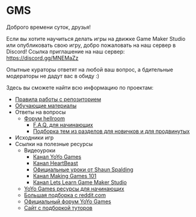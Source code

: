 # GMS
Доброго времени суток, друзья! 

Если вы хотите научиться делать игры на движке Game Maker Studio или опубликовать свою игру, добро пожаловать на наш сервер в Discord!
Ссылка приглашение на наш сервер: https://discord.gg/MNEMaZz

Опытные кураторы ответят на любой ваш вопрос, а бдительные модераторы не дадут вас в обиду :) 

Здесь вы сможете найти всю информацию по проектам:
* [Правила работы с репозиторием](https://github.com/WWWcool/GMS/wiki/%D0%A0%D0%B0%D0%B1%D0%BE%D1%82%D0%B0-%D1%81-%D1%80%D0%B5%D0%BF%D0%BE%D0%B7%D0%B8%D1%82%D0%BE%D1%80%D0%B8%D0%B5%D0%BC)
* [Обучающие материалы](https://github.com/WWWcool/GMS/wiki)
* Ответы на вопросы
  * [Форум hellroom](http://forum.hellroom.ru/index.php)
    * [F.A.Q. для начинающих](http://forum.hellroom.ru/index.php?topic=2035.0)
    * [Подборка тем из разделов для новичков и для продвинутых](http://forum.hellroom.ru/index.php?topic=14425.0)
* Исходники игр
* Ссылки на полезные ресурсы
  * Видеоуроки
    * [Канал YoYo Games](https://www.youtube.com/user/yoyogamesltd)
    * [Канал HeartBeast](https://www.youtube.com/user/uheartbeast)
    * [Официальные уроки от Shaun Spalding](https://www.youtube.com/channel/UCn7FE3Tx391g1tWPv-1tv7Q)
    * [Канал Making Games 101](https://www.youtube.com/channel/UCEHvTxm7M3EhrvFB5-_-veQ)
    * [Канал Lets Learn Game Maker Studio](https://www.youtube.com/user/letslearngamemaker)
  * [YoYo Games ресурсы для начинающих](https://www.yoyogames.com/blog/392/beginner-resources)
  * [Большая подборка с reddit.com](https://www.reddit.com/r/gamemaker/comments/3lyoik/game_maker_handbook_resources_for_beginners_an/)
  * [Официальный форум YoYo Games](https://forum.yoyogames.com/index.php)
  * [Сайт с подборкой туторов](http://gamemakertutorials.com/)
